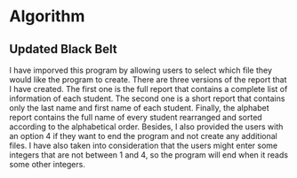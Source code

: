 # Algorithm
## Updated Black Belt
I have imporved this program by allowing users to select which file they would like the program to create. There are three versions of the report that I have created. The first one is the full report that contains a complete list of information of each student. The second one is a short report that contains only the last name and first name of each student. Finally, the alphabet report contains the full name of every student rearranged and sorted according to the alphabetical order. Besides, I also provided the users with an option 4 if they want to end the program and not create any additional files. I have also taken into consideration that the users might enter some integers that are not between 1 and 4, so the program will end when it reads some other integers.

